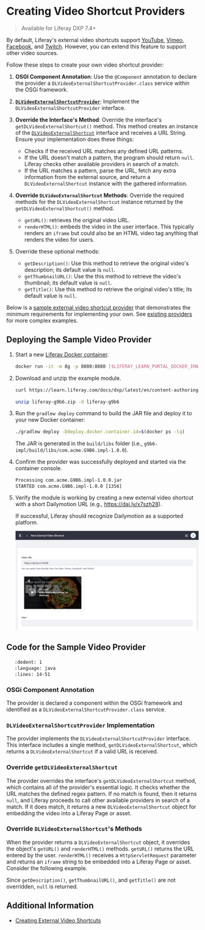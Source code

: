 # Creating Video Shortcut Providers

> Available for Liferay DXP 7.4+

By default, Liferay's external video shortcuts support [YouTube](https://github.com/liferay/liferay-portal/blob/master/modules/apps/document-library/document-library-video/src/main/java/com/liferay/document/library/video/internal/video/external/shortcut/provider/YouTubeDLVideoExternalShortcutProvider.java), [Vimeo](https://github.com/liferay/liferay-portal/blob/master/modules/apps/document-library/document-library-video/src/main/java/com/liferay/document/library/video/internal/video/external/shortcut/provider/VimeoDLVideoExternalShortcutProvider.java), [Facebook](https://github.com/liferay/liferay-portal/blob/master/modules/apps/document-library/document-library-video/src/main/java/com/liferay/document/library/video/internal/video/external/shortcut/provider/FacebookDLVideoExternalShortcutProvider.java), and [Twitch](https://github.com/liferay/liferay-portal/blob/master/modules/apps/document-library/document-library-video/src/main/java/com/liferay/document/library/video/internal/video/external/shortcut/provider/TwitchDLVideoExternalShortcutProvider.java). However, you can extend this feature to support other video sources.

Follow these steps to create your own video shortcut provider:

1. **OSGI Component Annotation**: Use the `@Component` annotation to declare the provider a `DLVideoExternalShortcutProvider.class` service within the OSGi framework.

1. [**`DLVideoExternalShortcutProvider`**](https://github.com/liferay/liferay-portal/blob/master/modules/apps/document-library/document-library-api/src/main/java/com/liferay/document/library/video/external/shortcut/provider/DLVideoExternalShortcutProvider.java): Implement the `DLVideoExternalShortcutProvider` interface.

1. **Override the Interface's Method**: Override the interface's `getDLVideoExternalShortcut()` method. This method creates an instance of the [`DLVideoExternalShortcut`](https://github.com/liferay/liferay-portal/blob/master/modules/apps/document-library/document-library-api/src/main/java/com/liferay/document/library/video/external/shortcut/DLVideoExternalShortcut.java) interface and receives a URL String. Ensure your implementation does these things: 

   * Checks if the received URL matches any defined URL patterns.
   * If the URL doesn't match a pattern, the program should return `null`. Liferay checks other available providers in search of a match.
   * If the URL matches a pattern, parse the URL, fetch any extra information from the external source, and return a `DLVideoExternalShortcut` instance with the gathered information.

1. **Override `DLVideoExternalShortcut` Methods**: Override the required methods for the `DLVideoExternalShortcut` instance returned by the `getDLVideoExternalShortcut()` method.

   * `getURL()`: retrieves the original video URL.
   * `renderHTML()`: embeds the video in the user interface. This typically renders an `iframe` but could also be an HTML video tag anything that renders the video for users.

1. Override these optional methods: 

   * `getDescription()`: Use this method to retrieve the original video's description; its default value is `null`.
   * `getThumbnailURL()`: Use the this method to retrieve the video's thumbnail; its default value is `null`.
   * `getTitle()`: Use this method to retrieve the original video's title; its default value is `null`.

Below is a [sample external video shortcut provider](liferay-g9b6.zip) that demonstrates the minimum requirements for implementing your own. See [existing providers](https://github.com/liferay/liferay-portal/tree/master/modules/apps/document-library/document-library-video/src/main/java/com/liferay/document/library/video/internal/video/external/shortcut/provider) for more complex examples.

## Deploying the Sample Video Provider

1. Start a new [Liferay Docker container](../../../installation-and-upgrades/installing-liferay/using-liferay-docker-images.md).

   ```bash
   docker run -it -m 8g -p 8080:8080 [$LIFERAY_LEARN_PORTAL_DOCKER_IMAGE$]
   ```

1. Download and unzip the example module.

   ```bash
   curl https://learn.liferay.com/docs/dxp/latest/en/content-authoring-and-management/documents-and-media/developer-guide/liferay-g9b6.zip -O
   ```

   ```bash
   unzip liferay-g9b6.zip -d liferay-g9b6
   ```

1. Run the `gradlew deploy` command to build the JAR file and deploy it to your new Docker container:

   ```bash
   ./gradlew deploy -Ddeploy.docker.container.id=$(docker ps -lq)
   ```

   The JAR is generated in the `build/libs` folder (i.e., `g9b6-impl/build/libs/com.acme.G9B6.impl-1.0.0`).

1. Confirm the provider was successfully deployed and started via the container console.

   ```log
   Processing com.acme.G9B6.impl-1.0.0.jar
   STARTED com.acme.G9B6.impl-1.0.0 [1356]
   ```

1. Verify the module is working by creating a new external video shortcut<!--TASK: add link once article is merged--> with a short Dailymotion URL (e.g., https://dai.ly/x7szh28).

   If successful, Liferay should recognize Dailymotion as a supported platform.

   ![Liferay should recognize Dailymotion as a supported platform](./creating-custom-video-shortcut-providers/images/01.png)

## Code for the Sample Video Provider

```{literalinclude} ./creating-custom-video-shortcut-providers/resources/liferay-g9b6.zip/g9b6-impl/src/main/java/com/acme/g9b6/internal/document/library/video/external/shortcut/provider/G9B6DLVideoExternalShortcutProvider.java
   :dedent: 1
   :language: java
   :lines: 14-51
```

### OSGi Component Annotation

The provider is declared a component within the OSGi framework and identified as a `DLVideoExternalShortcutProvider.class` service.

### `DLVideoExternalShortcutProvider` Implementation

The provider implements the `DLVideoExternalShortcutProvider` interface. This interface includes a single method, `getDLVideoExternalShortcut`, which returns a `DLVideoExternalShortcut` if a valid URL is received.

### Override `getDLVideoExternalShortcut`

The provider overrides the interface's `getDLVideoExternalShortcut` method, which contains all of the provider's essential logic. It checks whether the URL matches the defined regex pattern. If no match is found, then it returns `null`, and Liferay proceeds to call other available providers in search of a match. If it does match, it returns a new `DLVideoExternalShortcut` object for embedding the video into a Liferay Page or asset.

### Override `DLVideoExternalShortcut`'s Methods

When the provider returns a `DLVideoExternalShortcut` object, it overrides the object's `getURL()` and `renderHTML()` methods. `getURL()` returns the URL entered by the user. `renderHTML()` receives a `HttpServletRequest` parameter and returns an `iframe` string to be embedded into a Liferay Page or asset. Consider the following example.

Since `getDescription()`, `getThumbnailURL()`, and `getTitle()` are not overridden, `null` is returned. 

## Additional Information

* [Creating External Video Shortcuts](../videos/creating-external-video-shortcuts.md)
